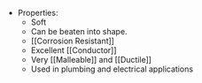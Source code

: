 - Properties:
	- Soft
	- Can be beaten into shape.
	- [[Corrosion Resistant]]
	- Excellent [[Conductor]]
	- Very [[Malleable]] and [[Ductile]]
	- Used in plumbing and electrical applications